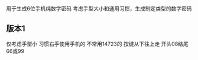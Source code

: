 用于生成6位手机纯数字密码
考虑手型大小和通用习惯，生成制定类型的数字密码
## 版本1
  仅考虑手型小
  习惯右手使用手机的
  不常用14723的
  按键从下往上走
  开头08结尾66或99
